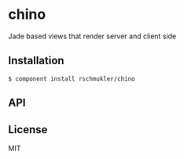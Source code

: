 
# chino

  Jade based views that render server and client side

## Installation

    $ component install rschmukler/chino

## API

   

## License

  MIT
